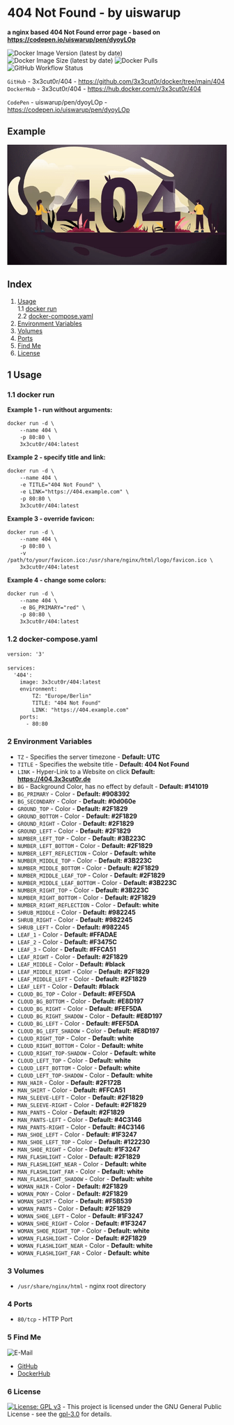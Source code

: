 # 404 Not Found - by uiswarup

**a nginx based 404 Not Found error page - based on https://codepen.io/uiswarup/pen/dyoyLOp**

![Docker Image Version (latest by date)](https://img.shields.io/docker/v/3x3cut0r/404)
![Docker Image Size (latest by date)](https://img.shields.io/docker/image-size/3x3cut0r/404)
![Docker Pulls](https://img.shields.io/docker/pulls/3x3cut0r/404)
![GitHub Workflow Status](https://img.shields.io/github/actions/workflow/status/3x3cut0r/docker/404.yml?branch=main)

`GitHub` - 3x3cut0r/404 - https://github.com/3x3cut0r/docker/tree/main/404  
`DockerHub` - 3x3cut0r/404 - https://hub.docker.com/r/3x3cut0r/404

`CodePen` - uiswarup/pen/dyoyLOp - https://codepen.io/uiswarup/pen/dyoyLOp

## Example

![404.gif](https://github.com/3x3cut0r/docker/raw/main/404/404.gif)

## Index

1. [Usage](#usage)  
   1.1 [docker run](#dockerrun)  
   2.2 [docker-compose.yaml](#dockercompose)
2. [Environment Variables](#environment-variables)
3. [Volumes](#volumes)
4. [Ports](#ports)
5. [Find Me](#findme)
6. [License](#license)

## 1 Usage <a name="usage"></a>

### 1.1 docker run <a name="dockerrun"></a>

**Example 1 - run without arguments:**

```shell
docker run -d \
    --name 404 \
    -p 80:80 \
    3x3cut0r/404:latest
```

**Example 2 - specify title and link:**

```shell
docker run -d \
    --name 404 \
    -e TITLE="404 Not Found" \
    -e LINK="https://404.example.com" \
    -p 80:80 \
    3x3cut0r/404:latest
```

**Example 3 - override favicon:**

```shell
docker run -d \
    --name 404 \
    -p 80:80 \
    -v /path/to/your/favicon.ico:/usr/share/nginx/html/logo/favicon.ico \
    3x3cut0r/404:latest
```

**Example 4 - change some colors:**

```shell
docker run -d \
    --name 404 \
    -e BG_PRIMARY="red" \
    -p 80:80 \
    3x3cut0r/404:latest
```

### 1.2 docker-compose.yaml <a name="docker-compose"></a>

```shell
version: '3'

services:
  '404':
    image: 3x3cut0r/404:latest
    environment:
        TZ: "Europe/Berlin"
        TITLE: "404 Not Found"
        LINK: "https://404.example.com"
    ports:
      - 80:80
```

### 2 Environment Variables <a name="environment-variables"></a>

- `TZ` - Specifies the server timezone - **Default: UTC**
- `TITLE` - Specifies the website title - **Default: 404 Not Found**
- `LINK` - Hyper-Link to a Website on click **Default: https://404.3x3cut0r.de**
- `BG` - Background Color, has no effect by default - **Default: #141019**
- `BG_PRIMARY` - Color - **Default: #908392**
- `BG_SECONDARY` - Color - **Default: #0d060e**
- `GROUND_TOP` - Color - **Default: #2F1829**
- `GROUND_BOTTOM` - Color - **Default: #2F1829**
- `GROUND_RIGHT` - Color - **Default: #2F1829**
- `GROUND_LEFT` - Color - **Default: #2F1829**
- `NUMBER_LEFT_TOP` - Color - **Default: #3B223C**
- `NUMBER_LEFT_BOTTOM` - Color - **Default: #2F1829**
- `NUMBER_LEFT_REFLECTION` - Color - **Default: white**
- `NUMBER_MIDDLE_TOP` - Color - **Default: #3B223C**
- `NUMBER_MIDDLE_BOTTOM` - Color - **Default: #2F1829**
- `NUMBER_MIDDLE_LEAF_TOP` - Color - **Default: #2F1829**
- `NUMBER_MIDDLE_LEAF_BOTTOM` - Color - **Default: #3B223C**
- `NUMBER_RIGHT_TOP` - Color - **Default: #3B223C**
- `NUMBER_RIGHT_BOTTOM` - Color - **Default: #2F1829**
- `NUMBER_RIGHT_REFLECTION` - Color - **Default: white**
- `SHRUB_MIDDLE` - Color - **Default: #982245**
- `SHRUB_RIGHT` - Color - **Default: #982245**
- `SHRUB_LEFT` - Color - **Default: #982245**
- `LEAF_1` - Color - **Default: #FFADAE**
- `LEAF_2` - Color - **Default: #F3475C**
- `LEAF_3` - Color - **Default: #FFCA51**
- `LEAF_RIGHT` - Color - **Default: #2F1829**
- `LEAF_MIDDLE` - Color - **Default: #black**
- `LEAF_MIDDLE_RIGHT` - Color - **Default: #2F1829**
- `LEAF_MIDDLE_LEFT` - Color - **Default: #2F1829**
- `LEAF_LEFT` - Color - **Default: #black**
- `CLOUD_BG_TOP` - Color - **Default: #FEF5DA**
- `CLOUD_BG_BOTTOM` - Color - **Default: #E8D197**
- `CLOUD_BG_RIGHT` - Color - **Default: #FEF5DA**
- `CLOUD_BG_RIGHT_SHADOW` - Color - **Default: #E8D197**
- `CLOUD_BG_LEFT` - Color - **Default: #FEF5DA**
- `CLOUD_BG_LEFT_SHADOW` - Color - **Default: #E8D197**
- `CLOUD_RIGHT_TOP` - Color - **Default: white**
- `CLOUD_RIGHT_BOTTOM` - Color - **Default: white**
- `CLOUD_RIGHT_TOP-SHADOW` - Color - **Default: white**
- `CLOUD_LEFT_TOP` - Color - **Default: white**
- `CLOUD_LEFT_BOTTOM` - Color - **Default: white**
- `CLOUD_LEFT_TOP-SHADOW` - Color - **Default: white**
- `MAN_HAIR` - Color - **Default: #2F172B**
- `MAN_SHIRT` - Color - **Default: #FFCA51**
- `MAN_SLEEVE-LEFT` - Color - **Default: #2F1829**
- `MAN_SLEEVE-RIGHT` - Color - **Default: #2F1829**
- `MAN_PANTS` - Color - **Default: #2F1829**
- `MAN_PANTS-LEFT` - Color - **Default: #4C3146**
- `MAN_PANTS-RIGHT` - Color - **Default: #4C3146**
- `MAN_SHOE_LEFT` - Color - **Default: #1F3247**
- `MAN_SHOE_LEFT_TOP` - Color - **Default: #122230**
- `MAN_SHOE_RIGHT` - Color - **Default: #1F3247**
- `MAN_FLASHLIGHT` - Color - **Default: #2F1829**
- `MAN_FLASHLIGHT_NEAR` - Color - **Default: white**
- `MAN_FLASHLIGHT_FAR` - Color - **Default: white**
- `MAN_FLASHLIGHT_SHADOW` - Color - **Default: white**
- `WOMAN_HAIR` - Color - **Default: #2F1829**
- `WOMAN_PONY` - Color - **Default: #2F1829**
- `WOMAN_SHIRT` - Color - **Default: #F5B539**
- `WOMAN_PANTS` - Color - **Default: #2F1829**
- `WOMAN_SHOE_LEFT` - Color - **Default: #1F3247**
- `WOMAN_SHOE_RIGHT` - Color - **Default: #1F3247**
- `WOMAN_SHOE_RIGHT_TOP` - Color - **Default: white**
- `WOMAN_FLASHLIGHT` - Color - **Default: #2F1829**
- `WOMAN_FLASHLIGHT_NEAR` - Color - **Default: white**
- `WOMAN_FLASHLIGHT_FAR` - Color - **Default: white**

### 3 Volumes <a name="volumes"></a>

- `/usr/share/nginx/html` - nginx root directory

### 4 Ports <a name="ports"></a>

- `80/tcp` - HTTP Port

### 5 Find Me <a name="findme"></a>

![E-Mail](https://img.shields.io/badge/E--Mail-julianreith%40gmx.de-red)

- [GitHub](https://github.com/3x3cut0r)
- [DockerHub](https://hub.docker.com/u/3x3cut0r)

### 6 License <a name="license"></a>

[![License: GPL v3](https://img.shields.io/badge/License-GPLv3-blue.svg)](https://www.gnu.org/licenses/gpl-3.0) - This project is licensed under the GNU General Public License - see the [gpl-3.0](https://www.gnu.org/licenses/gpl-3.0.en.html) for details.
